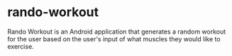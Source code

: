 # rando-workout
Rando Workout is an Android application that generates a random workout for the user based on the user's input of what muscles they would like to exercise.
